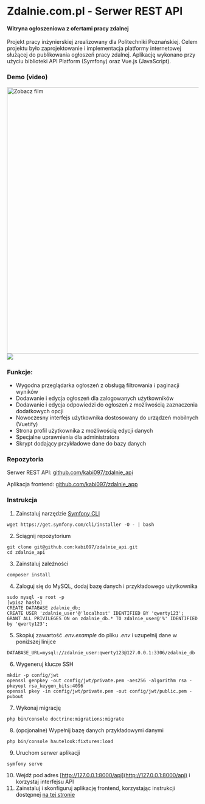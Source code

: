 # Zdalnie.com.pl - Serwer REST API
#### Witryna ogłoszeniowa z ofertami pracy zdalnej
Projekt pracy inżynierskiej zrealizowany dla Politechniki Poznańskiej. Celem projektu było zaprojektowanie i implementacja platformy internetowej służącej do publikowania ogłoszeń pracy zdalnej. Aplikację wykonano przy użyciu biblioteki API Platform (Symfony) oraz Vue.js (JavaScript). 

### Demo (video)
<a href="https://vimeo.com/450289918" target="_blank"><img alt="Zobacz film" src="https://i.imgur.com/eNlW9gE.png" width="700"></a>
![](https://i.imgur.com/ncDHI2Z.png)
### Funkcje:
- Wygodna przeglądarka ogłoszeń z obsługą filtrowania i paginacji wyników
- Dodawanie i edycja ogłoszeń dla zalogowanych użytkowników
- Dodawanie i edycja odpowiedzi do ogłoszeń z możliwością zaznaczenia dodatkowych opcji
- Nowoczesny interfejs użytkownika dostosowany do urządzeń mobilnych (Vuetify)
- Strona profil użytkownika z możliwością edycji danych
- Specjalne uprawnienia dla administratora
- Skrypt dodający przykładowe dane do bazy danych

### Repozytoria
Serwer REST API: [github.com/kabi097/zdalnie_api](https://github.com/kabi097/zdalnie_api)

Aplikacja frontend: [github.com/kabi097/zdalnie_app](https://github.com/kabi097/zdalnie_app)

### Instrukcja

1. Zainstaluj narzędzie [Symfony CLI](https://symfony.com/download)
```
wget https://get.symfony.com/cli/installer -O - | bash
```
2. Ściągnij repozytorium
``` 
git clone git@github.com:kabi097/zdalnie_api.git 
cd zdalnie_api
```
3. Zainstaluj zależności
```
composer install
```
4. Zaloguj się do MySQL, dodaj bazę danych i przykładowego użytkownika 
```
sudo mysql -u root -p
[wpisz hasło]
CREATE DATABASE zdalnie_db;
CREATE USER 'zdalnie_user'@'localhost' IDENTIFIED BY 'qwerty123';
GRANT ALL PRIVILEGES ON on zdalnie_db.* TO zdalnie_user@'%' IDENTIFIED by 'qwerty123';
```
5. Skopiuj zawartość *.env.example* do pliku *.env* i uzupełnij dane w poniższej linijce
```
DATABASE_URL=mysql://zdalnie_user:qwerty123@127.0.0.1:3306/zdalnie_db
```
6. Wygeneruj klucze SSH
```
mkdir -p config/jwt
openssl genpkey -out config/jwt/private.pem -aes256 -algorithm rsa -pkeyopt rsa_keygen_bits:4096
openssl pkey -in config/jwt/private.pem -out config/jwt/public.pem -pubout
```
7. Wykonaj migrację
```
php bin/console doctrine:migrations:migrate
```
8. (opcjonalne) Wypełnij bazę danych przykładowymi danymi
```
php bin/console hautelook:fixtures:load
```
9. Uruchom serwer aplikacji 
``` 
symfony serve
```
10. Wejdź pod adres [http://127.0.0.1:8000/api](http://127.0.0.1:8000/api) i korzystaj interfejsu API
11. Zainstaluj i skonfiguruj aplikację frontend, korzystając instrukcji dostępnej [na tej stronie](https://github.com/kabi097/zdalnie_api)
